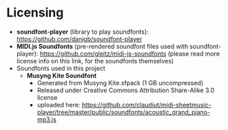 # Licensing

- **soundfont-player** (library to play soundfonts): https://github.com/danigb/soundfont-player
- **MIDI.js Soundfonts** (pre-rendered soundfont files used with soundfont-player): https://github.com/gleitz/midi-js-soundfonts (please read more license info on this link, for the soundfonts themselves)
- Soundfonts used in this project
  - **Musyng Kite Soundfont**
    - Generated from Musyng Kite.sfpack (1 GB uncompressed)
    - Released under Creative Commons Attribution Share-Alike 3.0 license
    - uploaded here: https://github.com/claudiut/midi-sheetmusic-player/tree/master/public/soundfonts/acoustic_grand_piano-mp3.js
